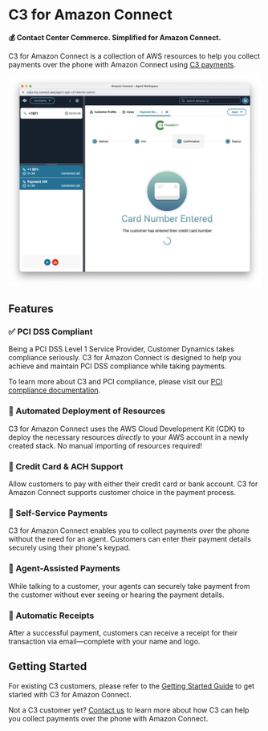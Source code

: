 # C3 for Amazon Connect

**💰 Contact Center Commerce. Simplified for Amazon Connect.**

C3 for Amazon Connect is a collection of AWS resources to help you collect payments over the phone with Amazon Connect using [C3 payments](https://www.customerdynamics.com/c3-payment).

![Screenshot of the C3 Payment Request agent workspace app within Amazon Connect during an active call. An icon of a credit card displayed with the heading "Card Number Entered". Below it is the message, "The customer has entered their credit card number".](./docs/images/agent-workspace.png 'C3 Payment Request agent workspace app')

## Features

### ✅ PCI DSS Compliant

Being a PCI DSS Level 1 Service Provider, Customer Dynamics takes compliance seriously. C3 for Amazon Connect is designed to help you achieve and maintain PCI DSS compliance while taking payments.

To learn more about C3 and PCI compliance, please visit our [PCI compliance documentation](./docs/PCI-COMPLIANCE.md).

### 🚀 Automated Deployment of Resources

C3 for Amazon Connect uses the AWS Cloud Development Kit (CDK) to deploy the necessary resources _directly_ to your AWS account in a newly created stack. No manual importing of resources required!

### 🏦 Credit Card & ACH Support

Allow customers to pay with either their credit card or bank account. C3 for Amazon Connect supports customer choice in the payment process.

### 👤 Self-Service Payments

C3 for Amazon Connect enables you to collect payments over the phone without the need for an agent. Customers can enter their payment details securely using their phone's keypad.

### 👥 Agent-Assisted Payments

While talking to a customer, your agents can securely take payment from the customer without ever seeing or hearing the payment details.

### 🧾 Automatic Receipts

After a successful payment, customers can receive a receipt for their transaction via email—complete with your name and logo.

## Getting Started

For existing C3 customers, please refer to the [Getting Started Guide](./docs/GETTING-STARTED.md) to get started with C3 for Amazon Connect.

Not a C3 customer yet? [Contact us](https://www.customerdynamics.com/contact-us) to learn more about how C3 can help you collect payments over the phone with Amazon Connect.

